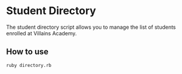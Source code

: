 Student Directory
=================

The student directory script allows you to manage the list of students enrolled
at Villains Academy.

How to use
----------

```shell
ruby directory.rb
```

